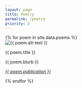 ```yaml
---
layout: page
title: Poetry
permalink: /poetry
priority: 2
---
```


<div class="poem-box">
  {% for poem in site.data.poems %}
    <div class="poem">
      <img class="poem-image" src="{{ poem.image }}" alt="{{ poem.alt-text }}"/>
      <div class="poem-text">
        <p><span class="poem-highlight poem-title"> {{ poem.title }} </span></p>
        <p><span class="poem-highlight"> {{ poem.blurb }} </span></p>
        <p><span class="poem-highlight"><i><a href="{{ poem.link }}"> {{ poem.publication }} </a></i></span></p>
      </div>
    </div>
  {% endfor %}
</div>

